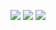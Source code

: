 <p align="center">
  <img src = "https://github-readme-stats.vercel.app/api?username=Cach30verfl0w&show_icons=true&count_private=true&theme=darcula&hide_border=true&hide=issues&bg_color=00000000">
  <img src = "https://github-readme-stats.vercel.app/api/top-langs/?username=Cach30verfl0w&layout=compact&hide_border=true&theme=darcula&bg_color=00000000&langs_count=6">
  <img src = "https://github-readme-streak-stats.herokuapp.com?user=Cach30verfl0w&theme=darcula&hide_border=true&background=FFFFFF00">
</p>
